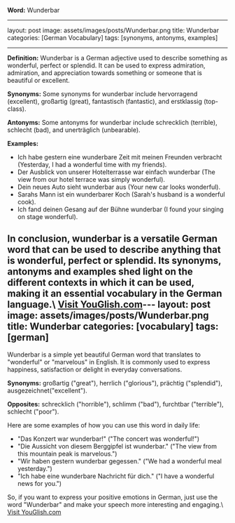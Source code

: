 **Word:** Wunderbar

---
layout: post
image: assets/images/posts/Wunderbar.png
title: Wunderbar
categories: [German Vocabulary]
tags: [synonyms, antonyms, examples]

---

**Definition:** Wunderbar is a German adjective used to describe something as wonderful, perfect or splendid. It can be used to express admiration, admiration, and appreciation towards something or someone that is beautiful or excellent.

**Synonyms:** Some synonyms for wunderbar include hervorragend (excellent), großartig (great), fantastisch (fantastic), and erstklassig (top-class).

**Antonyms:** Some antonyms for wunderbar include schrecklich (terrible), schlecht (bad), and unerträglich (unbearable).

**Examples:**

- Ich habe gestern eine wunderbare Zeit mit meinen Freunden verbracht (Yesterday, I had a wonderful time with my friends).
- Der Ausblick von unserer Hotelterrasse war einfach wunderbar (The view from our hotel terrace was simply wonderful).
- Dein neues Auto sieht wunderbar aus (Your new car looks wonderful).
- Sarahs Mann ist ein wunderbarer Koch (Sarah's husband is a wonderful cook).
- Ich fand deinen Gesang auf der Bühne wunderbar (I found your singing on stage wonderful).

In conclusion, wunderbar is a versatile German word that can be used to describe anything that is wonderful, perfect or splendid. Its synonyms, antonyms and examples shed light on the different contexts in which it can be used, making it an essential vocabulary in the German language.\ <a id="yg-widget-0" class="youglish-widget" data-query="Wunderbar" data-lang="german" data-components="8412" data-auto-start="0" data-bkg-color="theme_light" data-title="How%20to%20pronounce%20Wunderbar%20in%20German"  rel="nofollow" href="https://youglish.com">Visit YouGlish.com</a><script async src="https://youglish.com/public/emb/widget.js" charset="utf-8"></script>---
layout: post
image: assets/images/posts/Wunderbar.png
title: Wunderbar
categories: [vocabulary]
tags: [german]
---

Wunderbar is a simple yet beautiful German word that translates to "wonderful" or "marvelous" in English. It is commonly used to express happiness, satisfaction or delight in everyday conversations. 

**Synonyms:** großartig ("great"), herrlich ("glorious"), prächtig ("splendid"), ausgezeichnet("excellent").

**Opposites:** schrecklich ("horrible"), schlimm ("bad"), furchtbar ("terrible"), schlecht ("poor").

Here are some examples of how you can use this word in daily life:

- "Das Konzert war wunderbar!" ("The concert was wonderful!")
- "Die Aussicht von diesem Berggipfel ist wunderbar." ("The view from this mountain peak is marvelous.")
- "Wir haben gestern wunderbar gegessen." ("We had a wonderful meal yesterday.")
- "Ich habe eine wunderbare Nachricht für dich." ("I have a wonderful news for you.")

So, if you want to express your positive emotions in German, just use the word "Wunderbar" and make your speech more interesting and engaging.\ <a id="yg-widget-0" class="youglish-widget" data-query="Wunderbar" data-lang="german" data-components="8412" data-auto-start="0" data-bkg-color="theme_light" data-title="How%20to%20pronounce%20Wunderbar%20in%20German"  rel="nofollow" href="https://youglish.com">Visit YouGlish.com</a><script async src="https://youglish.com/public/emb/widget.js" charset="utf-8"></script>